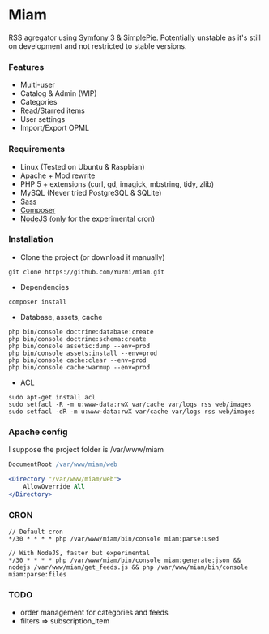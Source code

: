 # Miam

RSS agregator using [Symfony 3](https://symfony.com/) & [SimplePie](https://github.com/simplepie/simplepie).
Potentially unstable as it's still on development and not restricted to stable versions.

### Features

- Multi-user
- Catalog & Admin (WIP)
- Categories
- Read/Starred items
- User settings
- Import/Export OPML

### Requirements

- Linux (Tested on Ubuntu & Raspbian)
- Apache + Mod rewrite
- PHP 5 + extensions (curl, gd, imagick, mbstring, tidy, zlib)
- MySQL (Never tried PostgreSQL & SQLite)
- [Sass](http://sass-lang.com/install)
- [Composer](https://getcomposer.org/download/)
- [NodeJS](https://nodejs.org/en/download/) (only for the experimental cron)

### Installation

- Clone the project (or download it manually)
```shell
git clone https://github.com/Yuzmi/miam.git
```

- Dependencies
```shell
composer install
```

- Database, assets, cache
```shell
php bin/console doctrine:database:create
php bin/console doctrine:schema:create
php bin/console assetic:dump --env=prod
php bin/console assets:install --env=prod
php bin/console cache:clear --env=prod
php bin/console cache:warmup --env=prod
```

- ACL
```shell
sudo apt-get install acl
sudo setfacl -R -m u:www-data:rwX var/cache var/logs rss web/images
sudo setfacl -dR -m u:www-data:rwX var/cache var/logs rss web/images
```

### Apache config

I suppose the project folder is /var/www/miam
```apache
DocumentRoot /var/www/miam/web

<Directory "/var/www/miam/web">
	AllowOverride All
</Directory>
```

### CRON

```
// Default cron
*/30 * * * * php /var/www/miam/bin/console miam:parse:used

// With NodeJS, faster but experimental
*/30 * * * * php /var/www/miam/bin/console miam:generate:json && nodejs /var/www/miam/get_feeds.js && php /var/www/miam/bin/console miam:parse:files
```

### TODO

- order management for categories and feeds
- filters => subscription_item
